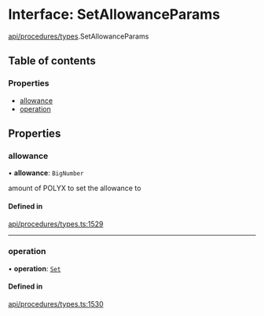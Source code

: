 # Interface: SetAllowanceParams

[api/procedures/types](../wiki/api.procedures.types).SetAllowanceParams

## Table of contents

### Properties

- [allowance](../wiki/api.procedures.types.SetAllowanceParams#allowance)
- [operation](../wiki/api.procedures.types.SetAllowanceParams#operation)

## Properties

### allowance

• **allowance**: `BigNumber`

amount of POLYX to set the allowance to

#### Defined in

[api/procedures/types.ts:1529](https://github.com/PolymeshAssociation/polymesh-sdk/blob/9a8715021/src/api/procedures/types.ts#L1529)

___

### operation

• **operation**: [`Set`](../wiki/api.procedures.types.AllowanceOperation#set)

#### Defined in

[api/procedures/types.ts:1530](https://github.com/PolymeshAssociation/polymesh-sdk/blob/9a8715021/src/api/procedures/types.ts#L1530)
